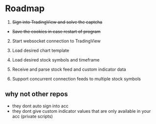 # Roadmap
1. ~~Sign into TradingView and solve the captcha~~
* ~~Save the cookies in case restart of program~~
2. Start websocket connection to TradingView
3. Load desired chart template
4. Load desired stock symbols and timeframe

5. Receive and parse stock feed and custom indicator data
6. Support concurrent connection feeds to multiple stock symbols


## why not other repos

- they dont auto sign into acc
- they dont give custom indicator values that are only available in your acc (private scripts)

